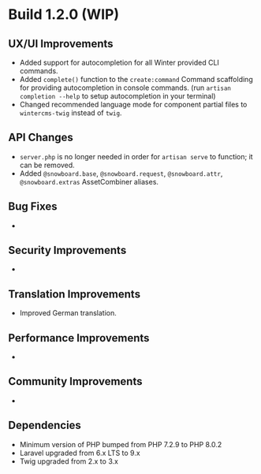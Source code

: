 # Build 1.2.0 (WIP)

## UX/UI Improvements
- Added support for autocompletion for all Winter provided CLI commands.
- Added `complete()` function to the `create:command` Command scaffolding for providing autocompletion in console commands. (run `artisan completion --help` to setup autocompletion in your terminal)
- Changed recommended language mode for component partial files to `wintercms-twig` instead of `twig`.

## API Changes
- `server.php` is no longer needed in order for `artisan serve` to function; it can be removed.
- Added `@snowboard.base`, `@snowboard.request`, `@snowboard.attr`, `@snowboard.extras` AssetCombiner aliases.

## Bug Fixes
-

## Security Improvements
-

## Translation Improvements
- Improved German translation.

## Performance Improvements
-

## Community Improvements
-

## Dependencies
- Minimum version of PHP bumped from PHP 7.2.9 to PHP 8.0.2
- Laravel upgraded from 6.x LTS to 9.x
- Twig upgraded from 2.x to 3.x
